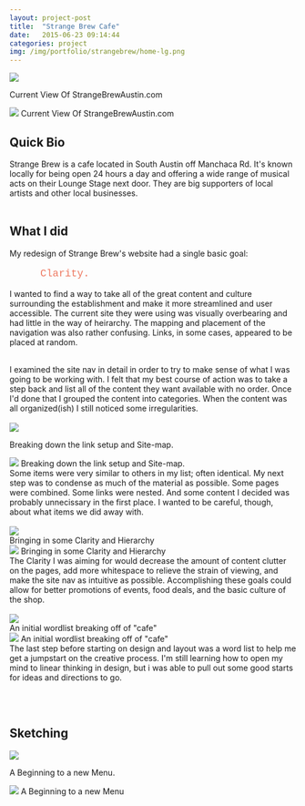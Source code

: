 ```yaml
---
layout: project-post
title:  "Strange Brew Cafe"
date:   2015-06-23 09:14:44
categories: project
img: /img/portfolio/strangebrew/home-lg.png
---
```


<fig class="marginnote"><a data-overlay-trigger="current" href="#!"><img src="/img/portfolio/strangebrew/current-sm.png"></a><figcaption>Current View Of StrangeBrewAustin.com</figcaption></fig>

<div class="overlay" id="current">
    <img class="modal" src="/img/portfolio/strangebrew/current-lg.png">
    <span class="modal">Current View Of StrangeBrewAustin.com</span>
</div>
<h2>Quick Bio</h2>
Strange Brew is a cafe located in South Austin off Manchaca Rd. It's known locally for being open 24 hours a day and offering a wide range of musical acts on their Lounge Stage next door. They are big supporters of local artists and other local businesses.
<BR><BR>
<h2>What I did</h2>

My redesign of Strange Brew's website had a single basic goal:
<BR><BR>
<span class="clarity">Clarity.</span>
<BR><BR>
I wanted to find a way to take all of the great content and culture surrounding the establishment and make it more streamlined and user accessible.
The current site they were using was visually overbearing and had little in the way of heirarchy. The mapping and placement of the navigation was also rather confusing. Links, in some cases, appeared to be placed at random. 
<BR><BR>

I examined the site nav in detail in order to try to make sense of what I was going to be working with. I felt that my best course of action was to take a step back and list all of the content they want available with no order. Once I'd done that I grouped the content into categories. When the content was all organized(ish) I still noticed some irregularities. 
<BR><BR>
<fig class="marginnote"><a data-overlay-trigger="breakingdown" href="#!"><img src="/img/portfolio/strangebrew/links-sm.jpg"></a><figcaption>Breaking down the link setup and Site-map.</figcaption></fig>

<div class="overlay" id="breakingdown">
    <img class="modal" src="/img/portfolio/strangebrew/links-lg.jpg">
    <span class="modal">Breaking down the link setup and Site-map.</span>
</div>
Some items were very similar to others in my list; often identical. My next step was to condense as much of the material as possible. Some pages were combined. Some links were nested. And some content I decided was probably unnecissary in the first place. I wanted to be careful, though, about what items we did away with. 
<BR><BR>
<fig class="marginnote"><a data-overlay-trigger="clarity" href="#!"><img src="/img/portfolio/strangebrew/links2-sm.jpg"></a><figcaption>Bringing in some Clarity and Hierarchy</figcaption></fig>

<div class="overlay" id="clarity">
    <img class="modal" src="/img/portfolio/strangebrew/links2-lg.jpg">
    <span class="modal">Bringing in some Clarity and Hierarchy</span>
</div>
The Clarity I was aiming for would decrease the amount of content clutter on the pages, add more whitespace to relieve the strain of viewing, and make the site nav as intuitive as possible. Accomplishing these goals could allow for better promotions of events, food deals, and the basic culture of the shop. 
<BR><BR>
<fig class="marginnote"><a data-overlay-trigger="wordlist" href="#!"><img src="/img/portfolio/strangebrew/wordlist-sm.jpg"></a><figcaption>An initial wordlist breaking off of "cafe"</figcaption></fig>

<div class="overlay" id="wordlist">
    <img class="modal" src="/img/portfolio/strangebrew/wordlist-lg.jpg">
    <span class="modal">An initial wordlist breaking off of "cafe"</span>
</div>
The last step before starting on design and layout was a word list to help me get a jumpstart on the creative process. I'm still learning how to open my mind to linear thinking in design, but i was able to pull out some good starts for ideas and directions to go.


<BR><BR>
<h2>Sketching</h2>

<fig class="marginnote"><a data-overlay-trigger="sketch1" href="#!"><img src="/img/portfolio/strangebrew/sketch1-sm.jpg"></a><figcaption>A Beginning to a new Menu.</figcaption></fig>

<div class="overlay" id="sketch1">
    <img class="modal" src="/img/portfolio/strangebrew/sketch1-lg.jpg">
    <span class="modal">A Beginning to a new Menu</span>
</div>








<style type="text/css">
    .clarity {
        margin-left: 3em;
        font-size: 18px;
        font-family: Monaco, Andale Mono, Courier New, monospace;
        color: #ee7961;
    }
</style>
